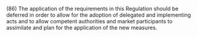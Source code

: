 (86) The application of the requirements in this Regulation should be deferred in order to allow for the adoption of delegated and implementing acts and to allow competent authorities and market participants to assimilate and plan for the application of the new measures.